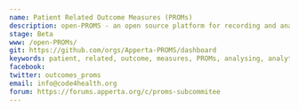 ```yaml
---
name: Patient Related Outcome Measures (PROMs)
description: open-PROMS - an open source platform for recording and analysing PROMs 
stage: Beta
www: /open-PROMs/
git: https://github.com/orgs/Apperta-PROMS/dashboard
keywords: patient, related, outcome, measures, PROMs, analysing, analytics, reports
facebook: 
twitter: outcomes_proms
email: info@code4health.org
forum: https://forums.apperta.org/c/proms-subcommitee 
--- 
```

